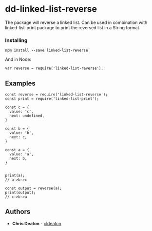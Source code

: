 # dd-linked-list-reverse


The package will reverse a linked list. Can be used in combination with linked-list-print package to print the reversed list in a String format.

### Installing

```
npm install --save linked-list-reverse
```

And in Node:

```
var reverse = require('linked-list-reverse');
```

## Examples

```
const reverse = require('linked-list-reverse');
const print = require('linked-list-print');

const c = {
  value: 'c',
  next: undefined,
}

const b = {
  value: 'b',
  next: c,
}

const a = {
  value: 'a',
  next: b,
}


print(a);
// a->b->c

const output = reverse(a);
print(output);
// c->b->a
```


## Authors

* **Chris Deaton** - [cldeaton](https://github.com/cldeaton)
